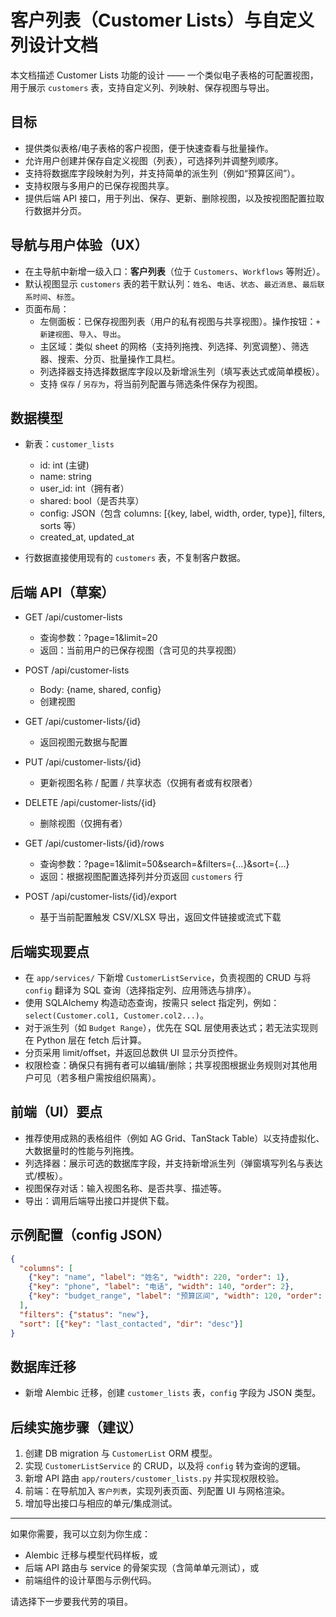 # 客户列表（Customer Lists）与自定义列设计文档

本文档描述 Customer Lists 功能的设计 —— 一个类似电子表格的可配置视图，用于展示 `customers` 表，支持自定义列、列映射、保存视图与导出。

## 目标

- 提供类似表格/电子表格的客户视图，便于快速查看与批量操作。
- 允许用户创建并保存自定义视图（列表），可选择列并调整列顺序。
- 支持将数据库字段映射为列，并支持简单的派生列（例如“预算区间”）。
- 支持权限与多用户的已保存视图共享。
- 提供后端 API 接口，用于列出、保存、更新、删除视图，以及按视图配置拉取行数据并分页。

## 导航与用户体验（UX）

- 在主导航中新增一级入口：**客户列表**（位于 `Customers`、`Workflows` 等附近）。
- 默认视图显示 `customers` 表的若干默认列：`姓名`、`电话`、`状态`、`最近消息`、`最后联系时间`、`标签`。
- 页面布局：
  - 左侧面板：已保存视图列表（用户的私有视图与共享视图）。操作按钮：`+ 新建视图`、`导入`、`导出`。
  - 主区域：类似 sheet 的网格（支持列拖拽、列选择、列宽调整）、筛选器、搜索、分页、批量操作工具栏。
  - 列选择器支持选择数据库字段以及新增派生列（填写表达式或简单模板）。
  - 支持 `保存` / `另存为`，将当前列配置与筛选条件保存为视图。

## 数据模型

- 新表：`customer_lists`
  - id: int (主键)
  - name: string
  - user_id: int（拥有者）
  - shared: bool（是否共享）
  - config: JSON（包含 columns: [{key, label, width, order, type}], filters, sorts 等）
  - created_at, updated_at

- 行数据直接使用现有的 `customers` 表，不复制客户数据。

## 后端 API（草案）

- GET /api/customer-lists
  - 查询参数：?page=1&limit=20
  - 返回：当前用户的已保存视图（含可见的共享视图）

- POST /api/customer-lists
  - Body: {name, shared, config}
  - 创建视图

- GET /api/customer-lists/{id}
  - 返回视图元数据与配置

- PUT /api/customer-lists/{id}
  - 更新视图名称 / 配置 / 共享状态（仅拥有者或有权限者）

- DELETE /api/customer-lists/{id}
  - 删除视图（仅拥有者）

- GET /api/customer-lists/{id}/rows
  - 查询参数：?page=1&limit=50&search=&filters={...}&sort={...}
  - 返回：根据视图配置选择列并分页返回 `customers` 行

- POST /api/customer-lists/{id}/export
  - 基于当前配置触发 CSV/XLSX 导出，返回文件链接或流式下载

## 后端实现要点

- 在 `app/services/` 下新增 `CustomerListService`，负责视图的 CRUD 与将 `config` 翻译为 SQL 查询（选择指定列、应用筛选与排序）。
- 使用 SQLAlchemy 构造动态查询，按需只 select 指定列，例如：`select(Customer.col1, Customer.col2...)`。
- 对于派生列（如 `Budget Range`），优先在 SQL 层使用表达式；若无法实现则在 Python 层在 fetch 后计算。
- 分页采用 limit/offset，并返回总数供 UI 显示分页控件。
- 权限检查：确保只有拥有者可以编辑/删除；共享视图根据业务规则对其他用户可见（若多租户需按组织隔离）。

## 前端（UI）要点

- 推荐使用成熟的表格组件（例如 AG Grid、TanStack Table）以支持虚拟化、大数据量时的性能与列拖拽。
- 列选择器：展示可选的数据库字段，并支持新增派生列（弹窗填写列名与表达式/模板）。
- 视图保存对话：输入视图名称、是否共享、描述等。
- 导出：调用后端导出接口并提供下载。

## 示例配置（config JSON）

```json
{
  "columns": [
    {"key": "name", "label": "姓名", "width": 220, "order": 1},
    {"key": "phone", "label": "电话", "width": 140, "order": 2},
    {"key": "budget_range", "label": "预算区间", "width": 120, "order": 3, "type": "derived", "expression": "${budget_min}-${budget_max}"}
  ],
  "filters": {"status": "new"},
  "sort": [{"key": "last_contacted", "dir": "desc"}]
}
```

## 数据库迁移

- 新增 Alembic 迁移，创建 `customer_lists` 表，`config` 字段为 JSON 类型。

## 后续实施步骤（建议）

1. 创建 DB migration 与 `CustomerList` ORM 模型。
2. 实现 `CustomerListService` 的 CRUD，以及将 `config` 转为查询的逻辑。
3. 新增 API 路由 `app/routers/customer_lists.py` 并实现权限校验。
4. 前端：在导航加入 `客户列表`，实现列表页面、列配置 UI 与网格渲染。
5. 增加导出接口与相应的单元/集成测试。

---

如果你需要，我可以立刻为你生成：
- Alembic 迁移与模型代码样板，或
- 后端 API 路由与 service 的骨架实现（含简单单元测试），或
- 前端组件的设计草图与示例代码。

请选择下一步要我代劳的項目。
 